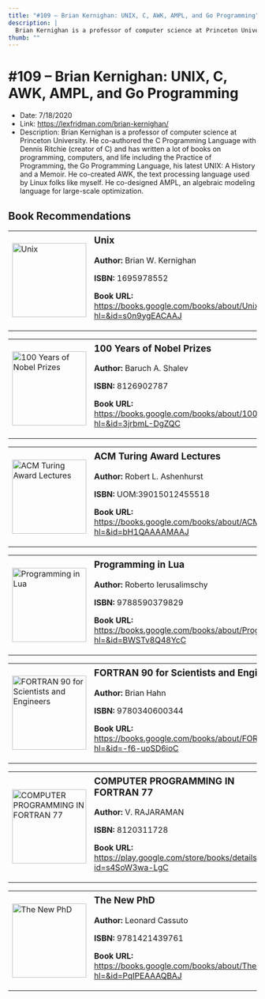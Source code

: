 ```yaml
---
title: "#109 – Brian Kernighan: UNIX, C, AWK, AMPL, and Go Programming"
description: |
  Brian Kernighan is a professor of computer science at Princeton University. He co-authored the C Programming Language with Dennis Ritchie (creator of C) and has written a lot of books on programming, computers, and life including the Practice of Programming, the Go Programming Language, his latest UNIX: A History and a Memoir. He co-created AWK, the text processing language used by Linux folks like myself. He co-designed AMPL, an algebraic modeling language for large-scale optimization."
thumb: ""
---
```


# #109 – Brian Kernighan: UNIX, C, AWK, AMPL, and Go Programming

  - Date: 7/18/2020
  - Link: https://lexfridman.com/brian-kernighan/
  - Description: Brian Kernighan is a professor of computer science at Princeton University. He co-authored the C Programming Language with Dennis Ritchie (creator of C) and has written a lot of books on programming, computers, and life including the Practice of Programming, the Go Programming Language, his latest UNIX: A History and a Memoir. He co-created AWK, the text processing language used by Linux folks like myself. He co-designed AMPL, an algebraic modeling language for large-scale optimization.

## Book Recommendations

<table style="border: none;"><tr style="border: none;"><td style="border: none;"><img src="https://books.google.com/books/content?id=s0n9ygEACAAJ&printsec=frontcover&img=1&zoom=1&source=gbs_api" alt="Unix" width="150" style="vertical-align: top;"></td><td style="border: none; vertical-align: top;"><h3 style='margin-top: 5'>Unix</h3><p><strong>Author:</strong> Brian W. Kernighan</p><p><strong>ISBN:</strong> 1695978552</p><p><strong>Book URL:</strong> <a href="https://books.google.com/books/about/Unix.html?hl=&id=s0n9ygEACAAJ">https://books.google.com/books/about/Unix.html?hl=&id=s0n9ygEACAAJ</a></p></td></tr></table>
<table style="border: none;"><tr style="border: none;"><td style="border: none;"><img src="https://books.google.com/books/content?id=3jrbmL-DgZQC&printsec=frontcover&img=1&zoom=1&edge=curl&source=gbs_api" alt="100 Years of Nobel Prizes" width="150" style="vertical-align: top;"></td><td style="border: none; vertical-align: top;"><h3 style='margin-top: 5'>100 Years of Nobel Prizes</h3><p><strong>Author:</strong> Baruch A. Shalev</p><p><strong>ISBN:</strong> 8126902787</p><p><strong>Book URL:</strong> <a href="https://books.google.com/books/about/100_Years_of_Nobel_Prizes.html?hl=&id=3jrbmL-DgZQC">https://books.google.com/books/about/100_Years_of_Nobel_Prizes.html?hl=&id=3jrbmL-DgZQC</a></p></td></tr></table>
<table style="border: none;"><tr style="border: none;"><td style="border: none;"><img src="https://books.google.com/books/content?id=bH1QAAAAMAAJ&printsec=frontcover&img=1&zoom=1&source=gbs_api" alt="ACM Turing Award Lectures" width="150" style="vertical-align: top;"></td><td style="border: none; vertical-align: top;"><h3 style='margin-top: 5'>ACM Turing Award Lectures</h3><p><strong>Author:</strong> Robert L. Ashenhurst</p><p><strong>ISBN:</strong> UOM:39015012455518</p><p><strong>Book URL:</strong> <a href="https://books.google.com/books/about/ACM_Turing_Award_Lectures.html?hl=&id=bH1QAAAAMAAJ">https://books.google.com/books/about/ACM_Turing_Award_Lectures.html?hl=&id=bH1QAAAAMAAJ</a></p></td></tr></table>
<table style="border: none;"><tr style="border: none;"><td style="border: none;"><img src="https://books.google.com/books/content?id=BWSTv8Q48YcC&printsec=frontcover&img=1&zoom=1&edge=curl&source=gbs_api" alt="Programming in Lua" width="150" style="vertical-align: top;"></td><td style="border: none; vertical-align: top;"><h3 style='margin-top: 5'>Programming in Lua</h3><p><strong>Author:</strong> Roberto Ierusalimschy</p><p><strong>ISBN:</strong> 9788590379829</p><p><strong>Book URL:</strong> <a href="https://books.google.com/books/about/Programming_in_Lua.html?hl=&id=BWSTv8Q48YcC">https://books.google.com/books/about/Programming_in_Lua.html?hl=&id=BWSTv8Q48YcC</a></p></td></tr></table>
<table style="border: none;"><tr style="border: none;"><td style="border: none;"><img src="https://books.google.com/books/content?id=-f6-uoSD6ioC&printsec=frontcover&img=1&zoom=1&edge=curl&source=gbs_api" alt="FORTRAN 90 for Scientists and Engineers" width="150" style="vertical-align: top;"></td><td style="border: none; vertical-align: top;"><h3 style='margin-top: 5'>FORTRAN 90 for Scientists and Engineers</h3><p><strong>Author:</strong> Brian Hahn</p><p><strong>ISBN:</strong> 9780340600344</p><p><strong>Book URL:</strong> <a href="https://books.google.com/books/about/FORTRAN_90_for_Scientists_and_Engineers.html?hl=&id=-f6-uoSD6ioC">https://books.google.com/books/about/FORTRAN_90_for_Scientists_and_Engineers.html?hl=&id=-f6-uoSD6ioC</a></p></td></tr></table>
<table style="border: none;"><tr style="border: none;"><td style="border: none;"><img src="https://books.google.com/books/content?id=s4SoW3wa-LgC&printsec=frontcover&img=1&zoom=1&edge=curl&source=gbs_api" alt="COMPUTER PROGRAMMING IN FORTRAN 77" width="150" style="vertical-align: top;"></td><td style="border: none; vertical-align: top;"><h3 style='margin-top: 5'>COMPUTER PROGRAMMING IN FORTRAN 77</h3><p><strong>Author:</strong> V. RAJARAMAN</p><p><strong>ISBN:</strong> 8120311728</p><p><strong>Book URL:</strong> <a href="https://play.google.com/store/books/details?id=s4SoW3wa-LgC">https://play.google.com/store/books/details?id=s4SoW3wa-LgC</a></p></td></tr></table>
<table style="border: none;"><tr style="border: none;"><td style="border: none;"><img src="https://books.google.com/books/content?id=PqIPEAAAQBAJ&printsec=frontcover&img=1&zoom=1&edge=curl&source=gbs_api" alt="The New PhD" width="150" style="vertical-align: top;"></td><td style="border: none; vertical-align: top;"><h3 style='margin-top: 5'>The New PhD</h3><p><strong>Author:</strong> Leonard Cassuto</p><p><strong>ISBN:</strong> 9781421439761</p><p><strong>Book URL:</strong> <a href="https://books.google.com/books/about/The_New_PhD.html?hl=&id=PqIPEAAAQBAJ">https://books.google.com/books/about/The_New_PhD.html?hl=&id=PqIPEAAAQBAJ</a></p></td></tr></table>
